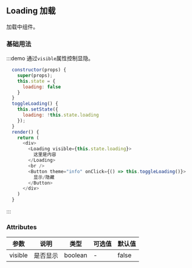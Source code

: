 ## Loading 加载
加载中组件。

### 基础用法

:::demo 通过`visible`属性控制显隐。
```js
  constructor(props) {
    super(props);
    this.state = {
      loading: false
    }
  }
  toggleLoading() {
    this.setState({
      loading: !this.state.loading
    });
  }
  render() {
    return (
      <div>
        <Loading visible={this.state.loading}>
          这里是内容
        </Loading>
        <br />
        <Button theme="info" onClick={() => this.toggleLoading()}>
          显示/隐藏
        </Button>
      </div>
    )
  }
```
:::

### Attributes
| 参数      | 说明    | 类型      | 可选值       | 默认值   |
|---------- |-------- |---------- |-------------  |-------- |
| visible   |  是否显示  | boolean |  -     |    false    |
